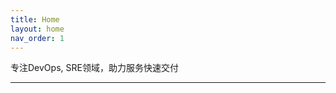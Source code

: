 ```yaml
---
title: Home
layout: home
nav_order: 1
---
```


专注DevOps, SRE领域，助力服务快速交付

----

[^1]: [It can take up to 10 minutes for changes to your site to publish after you push the changes to GitHub](https://docs.github.com/en/pages/setting-up-a-github-pages-site-with-jekyll/creating-a-github-pages-site-with-jekyll#creating-your-site).

